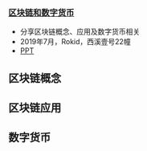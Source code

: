 ### [区块链和数字货币](./blockchain-rokid-2019-07/README.md)

* 分享区块链概念、应用及数字货币相关
* 2019年7月，Rokid，西溪壹号22幢
* [PPT]()

## 区块链概念

## 区块链应用

## 数字货币
